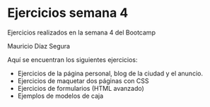 # Ejercicios semana 4

Ejercicios realizados en la semana 4 del Bootcamp

Mauricio Díaz Segura

Aquí se encuentran los siguientes ejercicios:
* Ejercicios de la página personal, blog de la ciudad y el anuncio.
* Ejercicios de maquetar dos páginas con CSS
* Ejercicios de formularios (HTML avanzado)
* Ejemplos de modelos de caja
